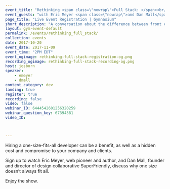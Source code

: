 ```yaml
---
event_title: "Rethinking <span class=\"nowrap\">Full Stack: </span><br/>Cost and <span class=\"nowrap\">Compromise</span>"
event_guests: "with Eric Meyer <span class=\"nowrap\">and Dan Mall</span>"
page_title: "Live Event Registration | Gymnasium"
short_description: "A conversation about the difference between front end and full stack developers with special guests Eric Meyer and Dan Mall."
layout: gym-event-default
permalink: /events/rethinking_full_stack/
collection: events
date: 2017-10-20
event_date: 2017-11-09
event_time: "2PM EDT"
event_ogimage: rethinking-full-stack-registration-og.png
recording_ogimage: rethinking-full-stack-recording-og.png
host: josborn
speaker:
    - emeyer
    - dmall
content_category: dev
landing: true
register: true
recording: false
video: false
webinar_ID: 6444542601256320259
webinar_question_key: 67394381
video_ID:



---
```

<p>
Hiring a one-size-fits-all developer can be a benefit, as well as a hidden cost and compromise to your company and clients.
</p>
<p>
Sign up to watch Eric Meyer, web pioneer and author, and Dan Mall, founder and director of design collaborative SuperFriendly, discuss why one size doesn’t always fit all.
</p>
<p class="call-out">
Enjoy the show.
</p>
